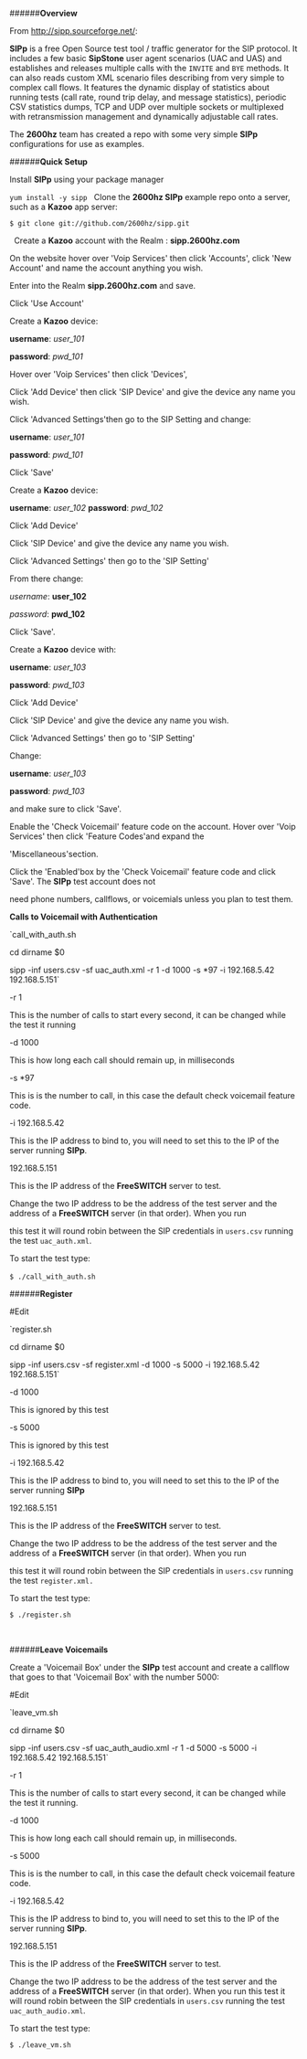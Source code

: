 ######**Overview**

From http://sipp.sourceforge.net/:

**SIPp** is a free Open Source test tool / traffic generator for the SIP protocol. It includes a few basic **SipStone** user agent scenarios (UAC and UAS) and establishes and releases multiple calls with the `INVITE` and `BYE` methods. It can also reads custom XML scenario files describing from very simple to complex call flows. It features the dynamic display of statistics about running tests (call rate, round trip delay, and message statistics), periodic CSV statistics dumps, TCP and UDP over multiple sockets or multiplexed with retransmission management and dynamically adjustable call rates.

The **2600hz** team has created a repo with some very simple **SIPp** configurations for use as examples.

######**Quick Setup**

Install **SIPp** using your package manager

`yum install -y sipp`
 
Clone the **2600hz SIPp** example repo onto a server, such as a **Kazoo** app server:

`$ git clone git://github.com/2600hz/sipp.git`


 
Create a **Kazoo** account with the Realm : **sipp.2600hz.com**

On the website hover over 'Voip Services' then click 'Accounts', click 'New Account' and name the account anything you wish.

Enter into the Realm **sipp.2600hz.com** and save.


Click 'Use Account'

Create a **Kazoo** device:

**username**: *user_101*

**password**: *pwd_101*


Hover over 'Voip Services' then click 'Devices',

Click 'Add Device' then click 'SIP Device' and give the device any name you wish.

Click 'Advanced Settings'then go to the SIP Setting and change: 

**username**: *user_101* 

**password**: *pwd_101*

Click 'Save' 



Create a **Kazoo** device:

**username**: *user_102*
**password**: *pwd_102*

Click 'Add Device'

Click 'SIP Device' and give the device any name you wish.

Click 'Advanced Settings' then go to the 'SIP Setting' 

From there change:

*username*: **user_102** 

*password*: **pwd_102**

Click 'Save'.


Create a **Kazoo** device with: 

**username**: *user_103*

**password**: *pwd_103*

Click 'Add Device'

Click 'SIP Device' and give the device any name you wish.


Click 'Advanced Settings' then go to 'SIP Setting' 

Change:

**username**: *user_103* 

**password**: *pwd_103* 

and make sure to click 'Save'.


Enable the 'Check Voicemail' feature code on the account. Hover over 'Voip Services' then click 'Feature Codes'and expand the 

'Miscellaneous'section. 

Click the 'Enabled'box by the 'Check Voicemail' feature code and click 'Save'. The **SIPp** test account does not 

need phone numbers, callflows, or voicemials unless you plan to test them.



**Calls to Voicemail with Authentication**


`call_with_auth.sh

cd dirname $0

sipp -inf users.csv -sf uac_auth.xml -r 1 -d 1000 -s *97 -i 192.168.5.42 192.168.5.151`


-r 1

This is the number of calls to start every second, it can be changed while the test it running

-d 1000

This is how long each call should remain up, in milliseconds

-s *97

This is is the number to call, in this case the default check voicemail feature code.

-i 192.168.5.42

This is the IP address to bind to, you will need to set this to the IP of the server running **SIPp**.

192.168.5.151 

This is the IP address of the **FreeSWITCH** server to test.


Change the two IP address to be the address of the test server and the address of a **FreeSWITCH** server (in that order). When you run 

this test it will round robin between the SIP credentials in `users.csv` running the test `uac_auth.xml`. 


To start the test type:

`$ ./call_with_auth.sh`
 



######**Register**

#Edit 

`register.sh

cd dirname $0

sipp -inf users.csv -sf register.xml -d 1000 -s 5000 -i 192.168.5.42 192.168.5.151`


-d 1000 

This is ignored by this test

-s 5000 

This is ignored by this test

-i 192.168.5.42

This is the IP address to bind to, you will need to set this to the IP of the server running **SIPp**

192.168.5.151 

This is the IP address of the **FreeSWITCH** server to test.


Change the two IP address to be the address of the test server and the address of a **FreeSWITCH** server (in that order). When you run 

this test it will round robin between the SIP credentials in `users.csv` running the test `register.xml.`

To start the test type:

`$ ./register.sh`

 
 
 
######**Leave Voicemails**

Create a 'Voicemail Box' under the **SIPp** test account and create a callflow that goes to that 'Voicemail Box' with the number 5000:

#Edit 

`leave_vm.sh

cd dirname $0

sipp -inf users.csv -sf uac_auth_audio.xml -r 1 -d 5000 -s 5000 -i 192.168.5.42 192.168.5.151`

-r 1

This is the number of calls to start every second, it can be changed while the test it running.

-d 1000

This is how long each call should remain up, in milliseconds.

-s 5000

This is is the number to call, in this case the default check voicemail feature code.

-i 192.168.5.42

This is the IP address to bind to, you will need to set this to the IP of the server running **SIPp**.

192.168.5.151 

This is the IP address of the **FreeSWITCH** server to test.


Change the two IP address to be the address of the test server and the address of a **FreeSWITCH** server (in that order).
When you run this test it will round robin between the SIP credentials in `users.csv` running the test `uac_auth_audio.xml`. 

To start the test type:

`$ ./leave_vm.sh`
